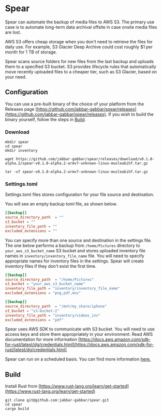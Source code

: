 # Spear

Spear can automate the backup of media files to AWS S3. The primary use case is to automate long-term data archival offsite in case onsite media files are lost.

AWS S3 offers cheap storage when you don't need to retrieve the files for daily use. For example, S3 Glacier Deep Archive could cost roughly $1 per month for 1 TB of storage.

Spear scans source folders for new files from the last backup and uploads them to a specified S3 bucket. S3 provides lifecycle rules that automatically move recently uploaded files to a cheaper tier, such as S3 Glacier, based on your need.

## Configuration

You can use a pre-built binary of the choice of your platform from the Releases page [https://github.com/jabbar-gabbar/spear/releases](https://github.com/jabbar-gabbar/spear/releases). If you wish to build the binary yourself, follow the steps in [Build](#build).

### Download

```Shell
mkdir spear
cd spear
mkdir inventory

wget https://github.com/jabbar-gabbar/spear/releases/download/v0.1.0-alpha.2/spear-v0.1.0-alpha.2-armv7-unknown-linux-musleabihf.tar.gz

tar -xf spear-v0.1.0-alpha.2-armv7-unknown-linux-musleabihf.tar.gz
```

### Settings.toml

Settings.toml files stores configuration for your file source and destination.

You will see an empty backup toml file, as shown below.

```Toml
[[backup]]
source_directory_path  = ""
s3_bucket = ""
inventory_file_path = ""
excluded_extensions = ""
```

You can specify more than one source and destination in the settings file. The one below performs a backup from `/home/Pictures` directory to `your_aws_s3_bucket_name` S3 bucket and stores uploaded inventory file names in `inventory/inventory_file_name` file. You will need to specify appropriate names for inventory files in the settings. Spear will create inventory files if they don't exist the first time.

```Toml
[[backup]]
source_directory_path  = "/home/Pictures"
s3_bucket = "your_aws_s3_bucket_name"
inventory_file_path = "inventory/inventory_file_name"
excluded_extensions = "png,pdf,mov"

[[backup]]
source_directory_path  = "/mnt/my_share/iphone"
s3_bucket = "s3-bucket-2"
inventory_file_path = "inventory/videos_inv"
excluded_extensions = "pdf"
```

Spear uses AWS SDK to communicate with S3 bucket. You will need to use access keys and store them appropriately in your environment. Read AWS documentation for more information [https://docs.aws.amazon.com/sdk-for-rust/latest/dg/credentials.html](https://docs.aws.amazon.com/sdk-for-rust/latest/dg/credentials.html)

Spear can run on a scheduled basis. You can find more information [here.](docs/schedule-task.md)

## Build

Install Rust from [https://www.rust-lang.org/learn/get-started](https://www.rust-lang.org/learn/get-started)

```Shell
git clone git@github.com:jabbar-gabbar/spear.git
cd spear
cargo build
```
